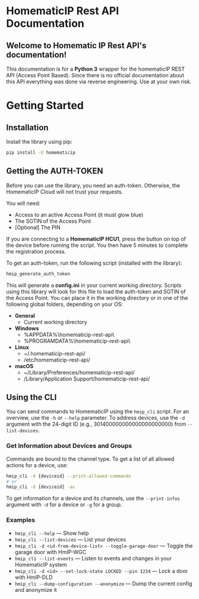 # HomematicIP Rest API Documentation

## Welcome to Homematic IP Rest API's documentation!

This documentation is for a **Python 3** wrapper for the homematicIP REST API (Access Point Based).
Since there is no official documentation about this API everything was
done via reverse engineering. Use at your own risk.

# Getting Started

## Installation

Install the library using pip:

```sh
pip install -U homematicip
```

## Getting the AUTH-TOKEN

Before you can use the library, you need an auth-token. Otherwise, the HomematicIP Cloud will not trust your requests.

You will need:
- Access to an active Access Point (it must glow blue)
- The SGTIN of the Access Point
- [Optional] The PIN

If you are connecting to a **HomematicIP HCU1**, press the button on top of the device before running the script. You then have 5 minutes to complete the registration process.

To get an auth-token, run the following script (installed with the library):

```sh
hmip_generate_auth_token
```

This will generate a **config.ini** in your current working directory. Scripts using this library will look for this file to load the auth-token and SGTIN of the Access Point. You can place it in the working directory or in one of the following global folders, depending on your OS:

- **General**
  - Current working directory
- **Windows**
  - %APPDATA%\homematicip-rest-api\
  - %PROGRAMDATA%\homematicip-rest-api\
- **Linux**
  - ~/.homematicip-rest-api/
  - /etc/homematicip-rest-api/
- **macOS**
  - ~/Library/Preferences/homematicip-rest-api/
  - /Library/Application Support/homematicip-rest-api/

## Using the CLI

You can send commands to HomematicIP using the `hmip_cli` script. For an overview, use the `-h` or `--help` parameter. To address devices, use the `-d` argument with the 24-digit ID (e.g., 301400000000000000000000) from `--list-devices`.

### Get Information about Devices and Groups

Commands are bound to the channel type. To get a list of all allowed actions for a device, use:

```sh
hmip_cli -d {deviceid} --print-allowed-commands
# or
hmip_cli -d {deviceid} -ac
```

To get information for a device and its channels, use the `--print-infos` argument with `-d` for a device or `-g` for a group.

### Examples

- `hmip_cli --help` — Show help
- `hmip_cli --list-devices` — List your devices
- `hmip_cli -d <id-from-device-list> --toggle-garage-door` — Toggle the garage door with HmIP-WGC
- `hmip_cli --list-events` — Listen to events and changes in your HomematicIP system
- `hmip_cli -d <id> --set-lock-state LOCKED --pin 1234` — Lock a door with HmIP-DLD
- `hmip_cli --dump-configuration --anonymize` — Dump the current config and anonymize it
